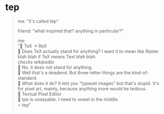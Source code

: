 # tep
> me: "it's called tep"
> 
> friend: "what inspired that? anything in particular?"
> 
> me:  
> "💭 TeX -> ReX  
> 💭 Does TeX actually stand for anything? I want it to mean like Raster blah blah if TeX means Text blah blah.  
> *checks wikipedia*  
> 💭 No, it does not stand for anything.  
> 💭 Well that's a deadend. But three-letter things are the kind-of-standard.  
> 💭 What does it do? It lets you "typeset images" but that's stupid. It's for pixel art, mainly, because anything more would be tedious.  
> 💭 Textual Pixel Editor  
> 💭 tpe is unsayable. I need to vowel in the middle.  
> ⭐ tep"  